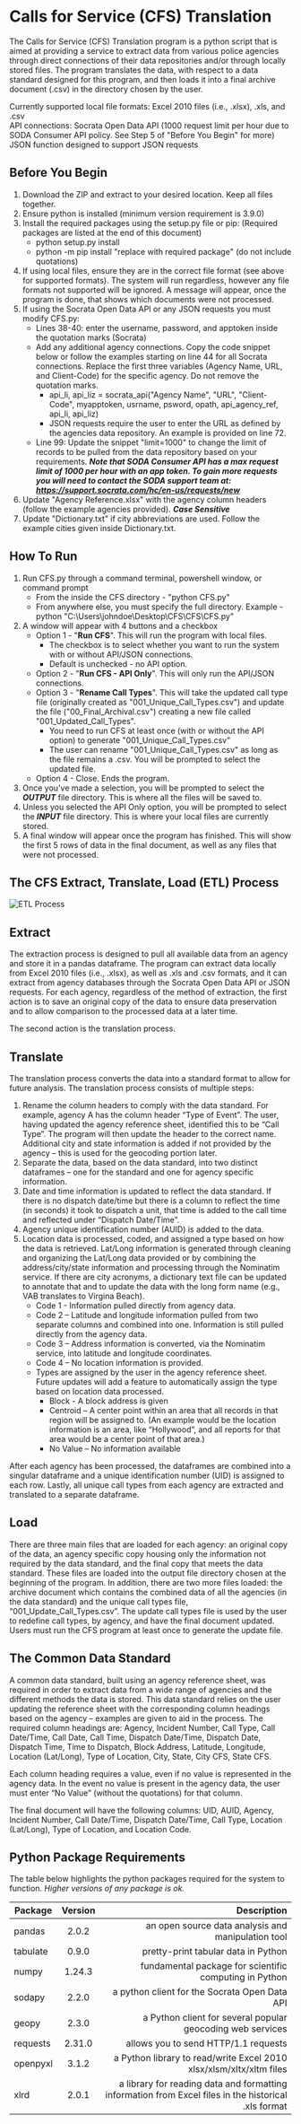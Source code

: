 # Calls for Service (CFS) Translation

The Calls for Service (CFS) Translation program is a python script that is aimed at providing a service to extract data from various police agencies through direct connections of their data repositories and/or through locally stored files. The program translates the data, with respect to a data standard designed for this program, and then loads it into a final archive document (.csv) in the directory chosen by the user.

Currently supported local file formats: Excel 2010 files (i.e., .xlsx), .xls, and .csv <br>
API connections: Socrata Open Data API (1000 request limit per hour due to SODA Consumer API policy. See Step 5 of "Before You Begin" for more)<br>
JSON function designed to support JSON requests <br>

## Before You Begin
1. Download the ZIP and extract to your desired location. Keep all files together.
2. Ensure python is installed (minimum version requirement is 3.9.0)
3. Install the required packages using the setup.py file or pip: (Required packages are listed at the end of this document)
   - python setup.py install
   - python -m pip install "replace with required package" (do not include quotations)
4. If using local files, ensure they are in the correct file format (see above for supported formats). The system will run regardless, however any file formats not supported will be ignored. A message will appear, once the program is done, that shows which documents were not processed.
5. If using the Socrata Open Data API or any JSON requests you must modify CFS.py:
   - Lines 38-40: enter the username, password, and apptoken inside the quotation marks (Socrata)
   - Add any additional agency connections. Copy the code snippet below or follow the examples starting on line 44 for all Socrata connections. Replace the first three variables (Agency Name, URL, and Client-Code) for the specific agency. Do not remove the quotation marks. 
     - api_li, api_liz = socrata_api("Agency Name", "URL", "Client-Code", myapptoken, usrname,
                                  psword, opath, api_agency_ref, api_li, api_liz)
     - JSON requests require the user to enter the URL as defined by the agencies data repository. An example is provided on line 72.
   - Line 99: Update the snippet "limit=1000" to change the limit of records to be pulled from the data repository based on your requirements. ***Note that SODA Consumer API has a max request limit of 1000 per hour with an app token. To gain more requests you will need to contact the SODA support team at: https://support.socrata.com/hc/en-us/requests/new***  
6. Update "Agency Reference.xlsx" with the agency column headers (follow the example agencies provided). ***Case Sensitive***
7. Update "Dictionary.txt" if city abbreviations are used. Follow the example cities given inside Dictionary.txt.

## How To Run
1. Run CFS.py through a command terminal, powershell window, or command prompt
   - From the inside the CFS directory - "python CFS.py"
   - From anywhere else, you must specify the full directory. Example - python "C:\Users\johndoe\Desktop\CFS\CFS\CFS.py"
2. A window will appear with 4 buttons and a checkbox
   - Option 1 - "**Run CFS**". This will run the program with local files. 
     - The checkbox is to select whether you want to run the system with or without API/JSON connections.
     - Default is unchecked - no API option.
   - Option 2 - "**Run CFS - API Only**". This will only run the API/JSON connections.
   - Option 3 - "**Rename Call Types**". This will take the updated call type file (originally created as "001_Unique_Call_Types.csv") and update the file ("00_Final_Archival.csv") creating a new file called "001_Updated_Call_Types".
     - You need to run CFS at least once (with or without the API option) to generate "001_Unique_Call_Types.csv"
     - The user can rename "001_Unique_Call_Types.csv" as long as the file remains a .csv. You will be prompted to select the updated file.
   - Option 4 - Close. Ends the program.
3. Once you've made a selection, you will be prompted to select the ***OUTPUT*** file directory. This is where all the files will be saved to.
4. Unless you selected the API Only option, you will be prompted to select the ***INPUT*** file directory. This is where your local files are currently stored.
5. A final window will appear once the program has finished. This will show the first 5 rows of data in the final document, as well as any files that were not processed.

## The CFS Extract, Translate, Load (ETL) Process
![ETL Process](CFS%20-%20ETL.gif)


## Extract
The extraction process is designed to pull all available data from an agency and store it in a pandas dataframe. The program can extract data locally from Excel 2010 files (i.e., .xlsx), as well as .xls and .csv formats, and it can extract from agency databases through the Socrata Open Data API or JSON requests. 
For each agency, regardless of the method of extraction, the first action is to save an original copy of the data to ensure data preservation and to allow comparison to the processed data at a later time.

The second action is the translation process.

## Translate
The translation process converts the data into a standard format to allow for future analysis. The translation process consists of multiple steps:

1. Rename the column headers to comply with the data standard. For example, agency A has the column header “Type of Event”. The user, having updated the agency reference sheet, identified this to be “Call Type”. The program will then update the header to the correct name. Additional city and state information is added if not provided by the agency – this is used for the geocoding portion later.
2. Separate the data, based on the data standard, into two distinct dataframes – one for the standard and one for agency specific information.
3. Date and time information is updated to reflect the data standard. If there is no dispatch date/time but there is a column to reflect the time (in seconds) it took to dispatch a unit, that time is added to the call time and reflected under “Dispatch Date/Time”.
4. Agency unique identification number (AUID) is added to the data.
5. Location data is processed, coded, and assigned a type based on how the data is retrieved. Lat/Long information is generated through cleaning and organizing the Lat/Long data provided or by combining the address/city/state information and processing through the Nominatim service. If there are city acronyms, a dictionary text file can be updated to annotate that and to update the data with the long form name (e.g., VAB translates to Virgina Beach).
   - Code 1 - Information pulled directly from agency data.
   - Code 2 – Latitude and longitude information pulled from two separate columns and combined into one. Information is still pulled directly from the agency data. 
   - Code 3 – Address information is converted, via the Nominatim service, into latitude and longitude coordinates.
   - Code 4 – No location information is provided.
   - Types are assigned by the user in the agency reference sheet. Future updates will add a feature to automatically assign the type based on location data processed.
      - Block - A block address is given
      - Centroid – A center point within an area that all records in that region will be assigned to. (An example would be the location information is an area, like “Hollywood”, and all reports for that area would be a center point of that area.)
      - No Value – No information available

After each agency has been processed, the dataframes are combined into a singular dataframe and a unique identification number (UID) is assigned to each row. Lastly, all unique call types from each agency are extracted and translated to a separate dataframe.

## Load
There are three main files that are loaded for each agency: an original copy of the data, an agency specific copy housing only the information not required by the data standard, and the final copy that meets the data standard. These files are loaded into the output file directory chosen at the beginning of the program. In addition, there are two more files loaded: the archive document which contains the combined data of all the agencies (in the data standard) and the unique call types file, “001_Update_Call_Types.csv”. The update call types file is used by the user to redefine call types, by agency, and have the final document updated. Users must run the CFS program at least once to generate the update file.

## The Common Data Standard
A common data standard, built using an agency reference sheet, was required in order to extract data from a wide range of agencies and the different methods the data is stored. This data standard relies on the user updating the reference sheet with the corresponding column headings based on the agency – examples are given to aid in the process. The required column headings are: Agency, Incident Number, Call Type, Call Date/Time, Call Date, Call Time, Dispatch Date/Time, Dispatch Date, Dispatch Time, Time to Dispatch, Block Address, Latitude, Longitude, Location (Lat/Long), Type of Location, City, State, City CFS, State CFS.

Each column heading requires a value, even if no value is represented in the agency data. In the event no value is present in the agency data, the user must enter “No Value” (without the quotations) for that column.

The final document will have the following columns: UID, AUID, Agency, Incident Number, Call Date/Time, Dispatch Date/Time, Call Type, Location (Lat/Long), Type of Location, and Location Code.

## Python Package Requirements
The table below highlights the python packages required for the system to function. *Higher versions of any package is ok.* <br>

| Package  | Version |                                                                                                  Description |
|----------|:-------:|-------------------------------------------------------------------------------------------------------------:|
| pandas   |  2.0.2  |                                                           an open source data analysis and manipulation tool |
| tabulate |  0.9.0  |                                                                          pretty-print tabular data in Python |
| numpy    | 1.24.3  |                                                       fundamental package for scientific computing in Python |
| sodapy   |  2.2.0  |                                                                a python client for the Socrata Open Data API |
| geopy    |  2.3.0  |                                                   a Python client for several popular geocoding web services |
| requests | 2.31.0  |                                                                         allows you to send HTTP/1.1 requests |
| openpyxl |  3.1.2  |                                          a Python library to read/write Excel 2010 xlsx/xlsm/xltx/xltm files |
| xlrd     |  2.0.1  |         a library for reading data and formatting information from Excel files in the historical .xls format |


